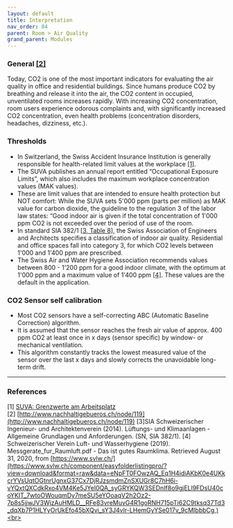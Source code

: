 ```yaml
---
layout: default
title: Interpretation
nav_order: 04
parent: Room > Air Quality
grand_parent: Modules
---
```


### General <a href="#nachhaltigebueros">[2]</a>
Today, CO2 is one of the most important indicators for evaluating the air quality in office and residential buildings.
Since humans produce CO2 by breathing and release it into the air, the CO2 content in occupied, unventilated rooms increases rapidly.
With increasing CO2 concentration, room users experience odorous complaints and, with significantly increased CO2 concentration, even health problems (concentration disorders, headaches, dizziness, etc.). 

### Thresholds
- In Switzerland, the Swiss Accident Insurance Institution is generally responsible for health-related limit values at the workplace <a href="#suva">[1]</a>. 
- The SUVA publishes an annual report entitled “Occupational Exposure Limits”, which also includes the maximum workplace concentration values (MAK values).
- These are limit values that are intended to ensure health protection but NOT comfort:
  While the SUVA sets 5'000 ppm (parts per million) as MAK value for carbon dioxide,
  the guideline to the regulation 3 of the labor law states:
  “Good indoor air is given if the total concentration of 1'000 ppm CO2 is not exceeded over the period of use of the room.
- In standard SIA 382/1 <a href="#sia382">[3, Table 8]</a>, the Swiss Association of Engineers and Architects specifies a classification of indoor air quality. Residential and office spaces fall into category 3, for which CO2 levels between 1'000 and 1'400 ppm are prescribed.
- The Swiss Air and Water Hygiene Association recommends values between 800 - 1'200 ppm for a good indoor climate, with the optimum at 1'000 ppm and a maximum value of 1'400 ppm <a href="#svlw">[4]</a>. These values are the default in the application.

### CO2 Sensor self calibration
- Most CO2 sensors have a self-correcting ABC (Automatic Baseline Correction) algorithm.
- It is assumed that the sensor reaches the fresh air value of approx. 400 ppm CO2 at least once in x days (sensor specific) by window- or mechanical ventilation.
- This algorithm constantly tracks the lowest measured value of the sensor over the last x days and slowly corrects the unavoidable long-term drift.

<hr>

### References
<a id="suva">[1]</a> [SUVA: Grenzwerte am Arbeitsplatz](https://www.suva.ch/de-CH/material/Richtlinien-Gesetzestexte/grenzwerte-am-arbeitsplatz-aktuelle-werte#gnw-location=%2F) <br>
<a id="nachhaltigebueros">[2]</a> [http://www.nachhaltigebueros.ch/node/119](http://www.nachhaltigebueros.ch/node/119)
<a id="sia382">[3]</a>SIA Schweizerischer Ingenieur- und Architektenverein (2014). Lüftungs- und Klimaanlagen - Allgemeine Grundlagen und Anforderungen. (SN, SIA 382/1).
<a id="svlw">[4]</a> Schweizerischer Verein Luft- und Wasserhygiene (2019). Messgerate_fur_Raumluft.pdf - Das ist gutes Raumklima. Retrieved August 31, 2020, from [https://www.svlw.ch/](https://www.svlw.ch/component/easyfolderlistingpro/?view=download&format=raw&data=eNpFT0FOwzAQ_Eq1H4idiAKbK0e4UKkcrYVsUqtOGtnrUgnxG37Cx7DjRJzsmdmZnSXUGr8C7hH6i-vYQxtQXCdkRxo4VM4Ke5JYeI0QA_syGRYKQW3SEDnIf8o9gjELl9FDsU40coYKIT_7wtoOWouqmDy7meSU5eYOoaqV2h2Oz2-7p8s5jjwJV3WjzAuHMLD__RFe83vreMuvG4R1goRNH715pTi62C9tksq37Td3_dqXb7P1HLYyOrUkEfo45bXQvi_sY3J4vlr-LHemGyYSe017v_9cMIbbbCg,)<br>
